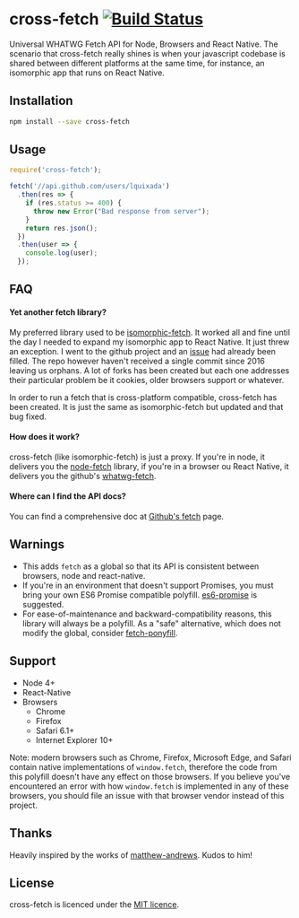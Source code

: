 cross-fetch [![Build Status](https://travis-ci.org/lquixada/cross-fetch.svg?branch=master)](https://travis-ci.org/lquixada/cross-fetch)
================

Universal WHATWG Fetch API for Node, Browsers and React Native. The scenario that cross-fetch really shines is when your javascript codebase is shared between different platforms at the same time, for instance, an isomorphic app that runs on React Native.


## Installation

```sh
npm install --save cross-fetch
```


## Usage

```javascript
require('cross-fetch');

fetch('//api.github.com/users/lquixada')
  .then(res => {
    if (res.status >= 400) {
      throw new Error("Bad response from server");
    }
    return res.json();
  })
  .then(user => {
    console.log(user);
  });
```


## FAQ

#### Yet another fetch library?

My preferred library used to be [isomorphic-fetch](https://github.com/matthew-andrews/isomorphic-fetch). It worked all and fine until the day I needed to expand my isomorphic app to React Native. It just threw an exception. I went to the github project and an [issue](https://github.com/matthew-andrews/isomorphic-fetch/issues/125) had already been filled. The repo however haven't received a single commit since 2016 leaving us orphans. A lot of forks has been created but each one addresses their particular problem be it cookies, older browsers support or whatever.

In order to run a fetch that is cross-platform compatible, cross-fetch has been created. It is just the same as isomorphic-fetch but updated and that bug fixed.


#### How does it work?

cross-fetch (like isomorphic-fetch) is just a proxy. If you're in node, it delivers you the [node-fetch](https://www.npmjs.com/package/node-fetch) library, if you're in a browser ou React Native, it delivers you the github's [whatwg-fetch](https://github.com/github/fetch).

#### Where can I find the API docs?

You can find a comprehensive doc at [Github's fetch](https://github.github.io/fetch/) page.


## Warnings

* This adds `fetch` as a global so that its API is consistent between browsers, node and react-native.
* If you're in an environment that doesn't support Promises, you must bring your own ES6 Promise compatible polyfill. [es6-promise](https://github.com/jakearchibald/es6-promise) is suggested.
* For ease-of-maintenance and backward-compatibility reasons, this library will always be a polyfill. As a "safe" alternative, which does not modify the global, consider [fetch-ponyfill](https://github.com/qubyte/fetch-ponyfill).


## Support

* Node 4+
* React-Native
* Browsers
  - Chrome
  - Firefox
  - Safari 6.1+
  - Internet Explorer 10+

Note: modern browsers such as Chrome, Firefox, Microsoft Edge, and Safari contain native implementations of `window.fetch`, therefore the code from this polyfill doesn't have any effect on those browsers. If you believe you've encountered an error
with how `window.fetch` is implemented in any of these browsers, you should file an issue with that browser vendor instead of this project.


## Thanks

Heavily inspired by the works of [matthew-andrews](https://github.com/matthew-andrews). Kudos to him!


## License

cross-fetch is licenced under the [MIT licence](https://github.com/lquixada/cross-fetch/blob/master/LICENSE).
